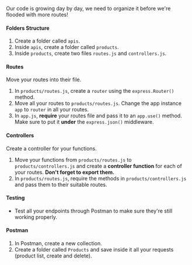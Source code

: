 Our code is growing day by day, we need to organize it before we're flooded with more routes!

#### Folders Structure

1. Create a folder called `apis`.
2. Inside `apis`, create a folder called `products`.
3. Inside `products`, create two files `routes.js` and `controllers.js`.

#### Routes

Move your routes into their file.

1. In `products/routes.js`, create a `router` using the `express.Router()` method.
2. Move all your routes to `products/routes.js`. Change the app instance `app` to `router` in all your routes.
3. In `app.js`, **require** your routes file and pass it to an `app.use()` method. Make sure to put it **under** the `express.json()` middleware.

#### Controllers

Create a controller for your functions.

1. Move your functions from `products/routes.js` to `products/controllers.js` and create a **controller function** for each of your routes. **Don't forget to export them.**
2. In `products/routes.js`, require the methods in `products/controllers.js` and pass them to their suitable routes.

#### Testing

- Test all your endpoints through Postman to make sure they're still working properly.

#### Postman

1. In Postman, create a new collection.
2. Create a folder called `Products` and save inside it all your requests (product list, create and delete).

